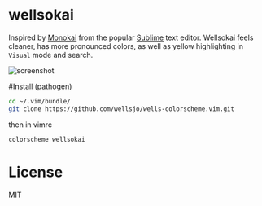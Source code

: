 # wellsokai

Inspired by [Monokai](https://github.com/kevinsawicki/monokai) from the popular [Sublime](http://www.sublimetext.com/) text editor.  Wellsokai feels cleaner, has more pronounced colors, as well as yellow highlighting in `Visual` mode and search. 

![screenshot](http://i.imgur.com/cuwvnrr.png)

#Install (pathogen)
```bash
cd ~/.vim/bundle/
git clone https://github.com/wellsjo/wells-colorscheme.vim.git
```

then in vimrc
```bash
colorscheme wellsokai
```

# License
MIT
